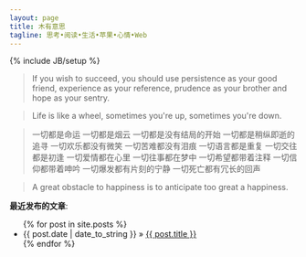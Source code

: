 ```yaml
---
layout: page
title: 木有意思
tagline: 思考•阅读•生活•苹果•心情•Web
---
```

{% include JB/setup %}

> If you wish to succeed, you should use persistence as your good friend, experience as your reference, prudence as your brother and hope as your sentry.

> Life is like a wheel, sometimes you're up, sometimes you're down.

> 一切都是命运 一切都是烟云 一切都是没有结局的开始 一切都是稍纵即逝的追寻 一切欢乐都没有微笑 一切苦难都没有泪痕 一切语言都是重复 一切交往都是初逢 一切爱情都在心里 一切往事都在梦中 一切希望都带着注释 一切信仰都带着呻吟 一切爆发都有片刻的宁静 一切死亡都有冗长的回声

> A great obstacle to happiness is to anticipate too great a happiness.

**最近发布的文章**:

<ul class="posts">
  {% for post in site.posts %}
    <li><span>{{ post.date | date_to_string }}</span> &raquo; <a href="{{ BASE_PATH }}{{ post.url }}">{{ post.title }}</a></li>
  {% endfor %}
</ul>



